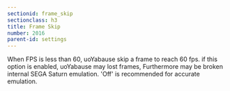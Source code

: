 ```yaml
---
sectionid: frame_skip
sectionclass: h3
title: Frame Skip
number: 2016
parent-id: settings
---
```

 When FPS is less than 60, uoYabause skip a frame to reach 60 fps. if this option is enabled, uoYabause may lost frames, Furthermore may be broken internal SEGA Saturn emulation. 'Off' is recommended for accurate emulation.